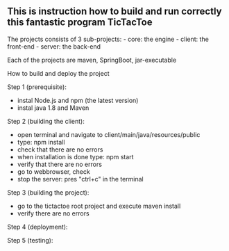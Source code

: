 ## This is instruction how to build and run correctly this fantastic program TicTacToe

The projects consists of 3 sub-projects: 
    - core:   the engine
    - client: the front-end
    - server: the back-end
    
Each of the projects are maven, SpringBoot, jar-executable

How to build and deploy the project

Step 1 (prerequisite):
- instal Node.js and npm (the latest version)
- instal java 1.8 and Maven

Step 2 (building the client): 
- open terminal and navigate to client/main/java/resources/public
- type:  npm install
- check that there are no errors
- when installation is done type:   npm start
- verify that there are no errors
- go to webbrowser, check
- stop the server: pres "ctrl+c" in the terminal

Step 3 (building the project):
- go to the tictactoe root project and execute maven install
- verify there are no errors

Step 4 (deployment): 

Step 5 (testing):